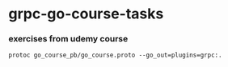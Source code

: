 # grpc-go-course-tasks
<h3>exercises from udemy course</h3>

```
protoc go_course_pb/go_course.proto --go_out=plugins=grpc:.
```